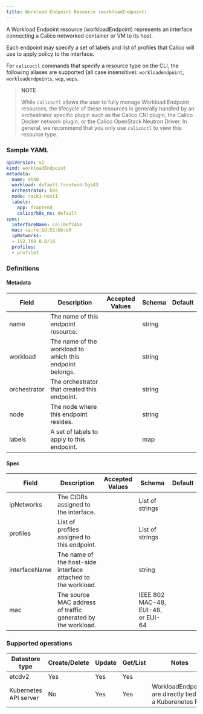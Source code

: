 ```yaml
---
title: Workload Endpoint Resource (workloadEndpoint)
---
```


A Workload Endpoint resource (workloadEndpoint) represents an interface
connecting a Calico networked container or VM to its host.

Each endpoint may specify a set of labels and list of profiles that Calico will use
to apply policy to the interface.

For `calicoctl` commands that specify a resource type on the CLI, the following
aliases are supported (all case insensitive): `workloadendpoint`, `workloadendpoints`, `wep`, `weps`.

> **NOTE**
>
> While `calicoctl` allows the user to fully manage Workload Endpoint resources,
the lifecycle of these resources is generally handled by an orchestrator specific
plugin such as the Calico CNI plugin, the Calico Docker network plugin,
or the Calico OpenStack Neutron Driver.  In general, we recommend that you only
use `calicoctl` to view this resource type.

### Sample YAML

```yaml
apiVersion: v1
kind: workloadEndpoint
metadata:
  name: eth0
  workload: default.frontend-5gs43
  orchestrator: k8s
  node: rack1-host1
  labels:
    app: frontend
    calico/k8s_ns: default
spec:
  interfaceName: cali0ef24ba
  mac: ca:fe:1d:52:bb:e9
  ipNetworks:
  - 192.168.0.0/16
  profiles:
  - profile1
```

### Definitions

#### Metadata

| Field       | Description                 | Accepted Values   | Schema | Default    |
|-------------|-----------------------------|-------------------|--------|------------|
| name           | The name of this endpoint resource.                     |  | string |
| workload       | The name of the workload to which this endpoint belongs. |  | string |
| orchestrator   | The orchestrator that created this endpoint.  |  | string |
| node           | The node where this endpoint resides.   |  | string |
| labels         | A set of labels to apply to this endpoint.              |  | map |

#### Spec

| Field       | Description                 | Accepted Values   | Schema | Default    |
|-------------|-----------------------------|-------------------|--------|------------|
| ipNetworks    | The CIDRs assigned to the interface. |  | List of strings |
| profiles      | List of profiles assigned to this endpoint.             | | List of strings |
| interfaceName | The name of the host-side interface attached to the workload. | | string |
| mac           | The source MAC address of traffic generated by the workload. | | IEEE 802 MAC-48, EUI-48, or EUI-64 |


### Supported operations

| Datastore type        | Create/Delete | Update | Get/List | Notes
|-----------------------|---------------|--------|----------|------
| etcdv2                | Yes           | Yes    | Yes      |
| Kubernetes API server | No            | Yes    | Yes      | WorkloadEndpoints are directly tied to a Kuberenetes Pod.
